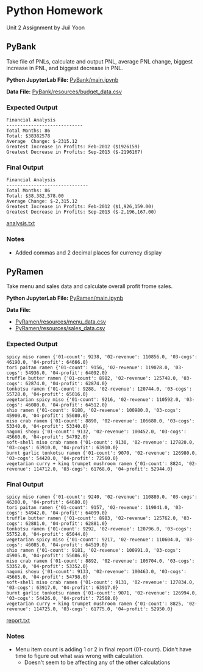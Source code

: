 # Python Homework
Unit 2 Assignment by Juil Yoon

## PyBank

Take file of PNLs, calculate and output PNL, average PNL change, biggest increase in PNL, and biggest decrease in PNL.

**Python JupyterLab File:** [PyBank/main.ipynb](PyBank/main.ipynb)

**Data File:** [PyBank/resources/budget_data.csv](PyBank/resources/budget_data.csv)

### Expected Output

	Financial Analysis
	----------------------------
	Total Months: 86
	Total: $38382578
	Average  Change: $-2315.12
	Greatest Increase in Profits: Feb-2012 ($1926159)
	Greatest Decrease in Profits: Sep-2013 ($-2196167)

### Final Output

	Financial Analysis
	------------------------------
	Total Months: 86
	Total: $38,382,578.00
	Average Change: $-2,315.12
	Greatest Increase in Profits: Feb-2012 ($1,926,159.00)
	Greatest Decrease in Profits: Sep-2013 ($-2,196,167.00)

[analysis.txt](PyBank/analysis.txt)

### Notes

- Added commas and 2 decimal places for currency display

## PyRamen

Take menu and sales data and calculate overall profit frome sales.

**Python JupyterLab File:** [PyRamen/main.ipynb](PyRamen/main.ipynb)

**Data File:** 
- [PyRamen/resources/menu_data.csv](PyRamen/resources/menu_data.csv)
- [PyRamen/resources/sales_data.csv](PyRamen/resources/sales_data.csv)

### Expected Output

```
spicy miso ramen {'01-count': 9238, '02-revenue': 110856.0, '03-cogs': 46190.0, '04-profit': 64666.0}
tori paitan ramen {'01-count': 9156, '02-revenue': 119028.0, '03-cogs': 54936.0, '04-profit': 64092.0}
truffle butter ramen {'01-count': 8982, '02-revenue': 125748.0, '03-cogs': 62874.0, '04-profit': 62874.0}
tonkotsu ramen {'01-count': 9288, '02-revenue': 120744.0, '03-cogs': 55728.0, '04-profit': 65016.0}
vegetarian spicy miso {'01-count': 9216, '02-revenue': 110592.0, '03-cogs': 46080.0, '04-profit': 64512.0}
shio ramen {'01-count': 9180, '02-revenue': 100980.0, '03-cogs': 45900.0, '04-profit': 55080.0}
miso crab ramen {'01-count': 8890, '02-revenue': 106680.0, '03-cogs': 53340.0, '04-profit': 53340.0}
nagomi shoyu {'01-count': 9132, '02-revenue': 100452.0, '03-cogs': 45660.0, '04-profit': 54792.0}
soft-shell miso crab ramen {'01-count': 9130, '02-revenue': 127820.0, '03-cogs': 63910.0, '04-profit': 63910.0}
burnt garlic tonkotsu ramen {'01-count': 9070, '02-revenue': 126980.0, '03-cogs': 54420.0, '04-profit': 72560.0}
vegetarian curry + king trumpet mushroom ramen {'01-count': 8824, '02-revenue': 114712.0, '03-cogs': 61768.0, '04-profit': 52944.0}
```

### Final Output

```
spicy miso ramen {'01-count': 9240, '02-revenue': 110880.0, '03-cogs': 46200.0, '04-profit': 64680.0}
tori paitan ramen {'01-count': 9157, '02-revenue': 119041.0, '03-cogs': 54942.0, '04-profit': 64099.0}
truffle butter ramen {'01-count': 8983, '02-revenue': 125762.0, '03-cogs': 62881.0, '04-profit': 62881.0}
tonkotsu ramen {'01-count': 9292, '02-revenue': 120796.0, '03-cogs': 55752.0, '04-profit': 65044.0}
vegetarian spicy miso {'01-count': 9217, '02-revenue': 110604.0, '03-cogs': 46085.0, '04-profit': 64519.0}
shio ramen {'01-count': 9181, '02-revenue': 100991.0, '03-cogs': 45905.0, '04-profit': 55086.0}
miso crab ramen {'01-count': 8892, '02-revenue': 106704.0, '03-cogs': 53352.0, '04-profit': 53352.0}
nagomi shoyu {'01-count': 9133, '02-revenue': 100463.0, '03-cogs': 45665.0, '04-profit': 54798.0}
soft-shell miso crab ramen {'01-count': 9131, '02-revenue': 127834.0, '03-cogs': 63917.0, '04-profit': 63917.0}
burnt garlic tonkotsu ramen {'01-count': 9071, '02-revenue': 126994.0, '03-cogs': 54426.0, '04-profit': 72568.0}
vegetarian curry + king trumpet mushroom ramen {'01-count': 8825, '02-revenue': 114725.0, '03-cogs': 61775.0, '04-profit': 52950.0}
```

[report.txt](PyRamen/report.txt)

### Notes

- Menu item count is adding 1 or 2 in final report (01-count). Didn't have time to figure out what was wrong with calculation.
	- Doesn't seem to be affecting any of the other calculations
